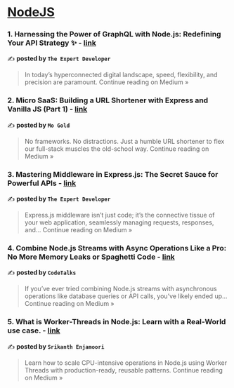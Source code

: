 
<h1><a href=https://medium.com/tag/nodejs/recommended target="_blank" rel="noopener noreferrer">NodeJS</a></h1>
<h3>1.  Harnessing the Power of GraphQL with Node.js: Redefining Your API Strategy ✨ - <a href="https://the-expert-developer.medium.com/harnessing-the-power-of-graphql-with-node-js-redefining-your-api-strategy-cd0493b1f916?source=rss------nodejs-5" target="_blank" rel="noopener noreferrer">link</a></h3>

✍️ **posted by `The Expert Developer`**

<blockquote>In today’s hyperconnected digital landscape, speed, flexibility, and precision are paramount.
Continue reading on Medium »</blockquote>

<h3>2. Micro SaaS: Building a URL Shortener with Express and Vanilla JS (Part 1) - <a href="https://medium.com/@mogold/micro-saas-building-a-url-shortener-with-express-and-vanilla-js-part-1-e2adb2590156?source=rss------nodejs-5" target="_blank" rel="noopener noreferrer">link</a></h3>

✍️ **posted by `Mo Gold`**

<blockquote>No frameworks. No distractions. Just a humble URL shortener to flex our full-stack muscles the old-school way.
Continue reading on Medium »</blockquote>

<h3>3.  Mastering Middleware in Express.js: The Secret Sauce for Powerful APIs  - <a href="https://the-expert-developer.medium.com/mastering-middleware-in-express-js-the-secret-sauce-for-powerful-apis-71f0bee75530?source=rss------nodejs-5" target="_blank" rel="noopener noreferrer">link</a></h3>

✍️ **posted by `The Expert Developer`**

<blockquote>Express.js middleware isn’t just code; it’s the connective tissue of your web application, seamlessly managing requests, responses, and…
Continue reading on Medium »</blockquote>

<h3>4.  Combine Node.js Streams with Async Operations Like a Pro: No More Memory Leaks or Spaghetti Code - <a href="https://medium.com/@tuteja_lovish/combine-node-js-streams-with-async-operations-like-a-pro-no-more-memory-leaks-or-spaghetti-code-a2478260b8c7?source=rss------nodejs-5" target="_blank" rel="noopener noreferrer">link</a></h3>

✍️ **posted by `CodeTalks`**

<blockquote>If you’ve ever tried combining Node.js streams with asynchronous operations like database queries or API calls, you’ve likely ended up…
Continue reading on Medium »</blockquote>

<h3>5. What is Worker-Threads in Node.js: Learn with a Real-World use case. - <a href="https://medium.com/@srikanthenjamoori/what-is-worker-threads-in-node-js-learn-with-a-real-world-use-case-b52b1ebf2eea?source=rss------nodejs-5" target="_blank" rel="noopener noreferrer">link</a></h3>

✍️ **posted by `Srikanth Enjamoori`**

<blockquote>Learn how to scale CPU-intensive operations in Node.js using Worker Threads with production-ready, reusable patterns.
Continue reading on Medium »</blockquote>

